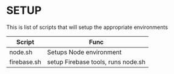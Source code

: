 # SETUP

This is list of scripts that will setup the appropriate environments

| Script        | Func
| ------------- |---------------
| node.sh       | Setups Node environment
| firebase.sh   | setup Firebase tools, runs node.sh


